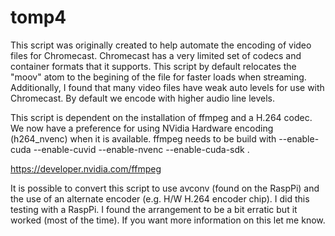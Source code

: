# tomp4

This script was originally created to help automate the encoding of video
files for Chromecast.  Chromecast has a very limited set of codecs and
container formats that it supports.  This script by default relocates the
"moov" atom to the begining of the file for faster loads when streaming.
Additionally, I found that many video files have weak auto levels for use
with Chromecast.  By default we encode with higher audio line levels.

This script is dependent on the installation of ffmpeg and a H.264 codec.
We now have a preference for using NVidia Hardware encoding (h264_nvenc) 
when it is available.  ffmpeg needs to be build with --enable-cuda 
--enable-cuvid --enable-nvenc --enable-cuda-sdk .  

https://developer.nvidia.com/ffmpeg

It is possible to convert this script to use avconv (found on the RaspPi) and 
the use of an alternate encoder (e.g. H/W H.264 encoder chip).  I did this 
testing with a RaspPi.  I found the arrangement to be a bit erratic but it 
worked (most of the time).  If you want more information on this let me know.
